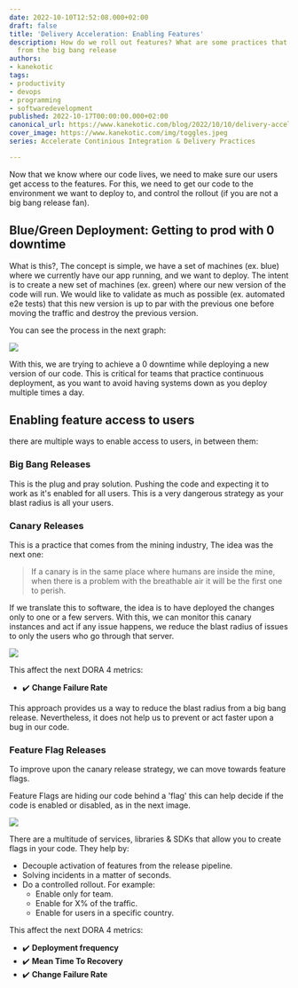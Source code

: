 ```yaml
---
date: 2022-10-10T12:52:08.000+02:00
draft: false
title: 'Delivery Acceleration: Enabling Features'
description: How do we roll out features? What are some practices that can save us
  from the big bang release
authors:
- kanekotic
tags:
- productivity
- devops
- programming
- softwaredevelopment
published: 2022-10-17T00:00:00.000+02:00
canonical_url: https://www.kanekotic.com/blog/2022/10/10/delivery-acceleration-enabling-features
cover_image: https://www.kanekotic.com/img/toggles.jpeg
series: Accelerate Continious Integration & Delivery Practices

---
```

Now that we know where our code lives, we need to make sure our users get access to the features. For this, we need to get our code to the environment we want to deploy to, and control the rollout (if you are not a big bang release fan).

## Blue/Green Deployment: Getting to prod with 0 downtime

What is this?, The concept is simple, we have a set of machines (ex. blue) where we currently have our app running, and we want to deploy. The intent is to create a new set of machines (ex. green) where our new version of the code will run. We would like to validate as much as possible (ex. automated e2e tests) that this new version is up to par with the previous one before moving the traffic and destroy the previous version.

You can see the process in the next graph:

![](https://www.kanekotic.com/img/blue_green.jpeg)

With this, we are trying to achieve a 0 downtime while deploying a new version of our code. This is critical for teams that practice continuous deployment, as you want to avoid having systems down as you deploy multiple times a day.

## Enabling feature access to users

there are multiple ways to enable access to users, in between them:

### Big Bang Releases

This is the plug and pray solution. Pushing the code and expecting it to work as it's enabled for all users. This is a very dangerous strategy as your blast radius is all your users.

### Canary Releases

This is a practice that comes from the mining industry, The idea was the next one:

> If a canary is in the same place where humans are inside the mine, when there is a problem with the breathable air it will be the first one to perish.

If we translate this to software, the idea is to have deployed the changes only to one or a few servers. With this, we can monitor this canary instances and act if any issue happens, we reduce the blast radius of issues to only the users who go through that server.

![](https://www.kanekotic.com/img/canary.jpeg)

This affect the next DORA 4 metrics:

* ✔️ **Change Failure Rate**

This approach provides us a way to reduce the blast radius from a big bang release. Nevertheless, it does not help us to prevent or act faster upon a bug in our code. 

### Feature Flag Releases

To improve upon the canary release strategy, we can move towards feature flags.

Feature Flags are hiding our code behind a 'flag' this can help decide if the code is enabled or disabled, as in the next image.

![](https://www.kanekotic.com/img/toggles.jpeg)

There are a multitude of services, libraries & SDKs that allow you to create flags in your code. They help by:

*  Decouple activation of features from the release pipeline.
* Solving incidents in a matter of seconds.
* Do a controlled rollout. For example:
  * Enable only for team.
  * Enable for X% of the traffic.
  * Enable for users in a specific country.

This affect the next DORA 4 metrics:

* ✔️ **Deployment frequency**
* ✔️ **Mean Time To Recovery**
* ✔️ **Change Failure Rate**